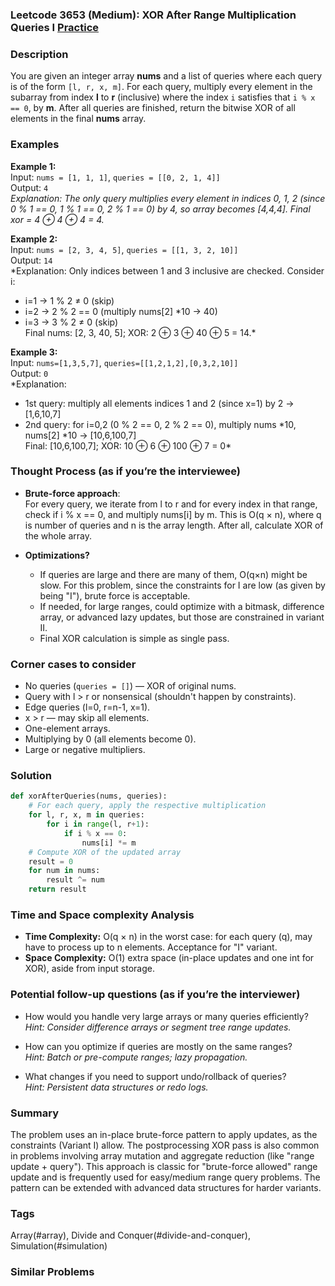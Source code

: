 ### Leetcode 3653 (Medium): XOR After Range Multiplication Queries I [Practice](https://leetcode.com/problems/xor-after-range-multiplication-queries-i)

### Description  
You are given an integer array **nums** and a list of queries where each query is of the form `[l, r, x, m]`. For each query, multiply every element in the subarray from index **l** to **r** (inclusive) where the index `i` satisfies that `i % x == 0`, by **m**. After all queries are finished, return the bitwise XOR of all elements in the final **nums** array.

### Examples  

**Example 1:**  
Input: `nums = [1, 1, 1]`, `queries = [[0, 2, 1, 4]]`  
Output: `4`  
*Explanation: The only query multiplies every element in indices 0, 1, 2 (since 0 % 1 == 0, 1 % 1 == 0, 2 % 1 == 0) by 4, so array becomes [4,4,4]. Final xor = 4 ⊕ 4 ⊕ 4 = 4.*

**Example 2:**  
Input: `nums = [2, 3, 4, 5]`, `queries = [[1, 3, 2, 10]]`  
Output: `14`  
*Explanation: Only indices between 1 and 3 inclusive are checked. Consider i:  
   - i=1 → 1 % 2 ≠ 0 (skip)  
   - i=2 → 2 % 2 == 0 (multiply nums[2] \*10 → 40)  
   - i=3 → 3 % 2 ≠ 0 (skip)  
   Final nums: [2, 3, 40, 5]; XOR: 2 ⊕ 3 ⊕ 40 ⊕ 5 = 14.*

**Example 3:**  
Input: `nums=[1,3,5,7]`, `queries=[[1,2,1,2],[0,3,2,10]]`  
Output: `0`  
*Explanation:  
- 1st query: multiply all elements indices 1 and 2 (since x=1) by 2 → [1,6,10,7]  
- 2nd query: for i=0,2 (0 % 2 == 0, 2 % 2 == 0), multiply nums \*10, nums[2] \*10 → [10,6,100,7]  
Final: [10,6,100,7]; XOR: 10 ⊕ 6 ⊕ 100 ⊕ 7 = 0*

### Thought Process (as if you’re the interviewee)  

- **Brute-force approach**:  
  For every query, we iterate from l to r and for every index in that range, check if i % x == 0, and multiply nums[i] by m. This is O(q × n), where q is number of queries and n is the array length. After all, calculate XOR of the whole array.

- **Optimizations?**  
  - If queries are large and there are many of them, O(q×n) might be slow. For this problem, since the constraints for I are low (as given by being "I"), brute force is acceptable.
  - If needed, for large ranges, could optimize with a bitmask, difference array, or advanced lazy updates, but those are constrained in variant II.
  - Final XOR calculation is simple as single pass.

### Corner cases to consider  
- No queries (`queries = []`) — XOR of original nums.
- Query with l > r or nonsensical (shouldn't happen by constraints).
- Edge queries (l=0, r=n-1, x=1).
- x > r — may skip all elements.
- One-element arrays.
- Multiplying by 0 (all elements become 0).
- Large or negative multipliers.

### Solution

```python
def xorAfterQueries(nums, queries):
    # For each query, apply the respective multiplication
    for l, r, x, m in queries:
        for i in range(l, r+1):
            if i % x == 0:
                nums[i] *= m
    # Compute XOR of the updated array
    result = 0
    for num in nums:
        result ^= num
    return result
```

### Time and Space complexity Analysis  

- **Time Complexity:** O(q × n) in the worst case: for each query (q), may have to process up to n elements. Acceptance for "I" variant.
- **Space Complexity:** O(1) extra space (in-place updates and one int for XOR), aside from input storage.

### Potential follow-up questions (as if you’re the interviewer)  

- How would you handle very large arrays or many queries efficiently?  
  *Hint: Consider difference arrays or segment tree range updates.*

- How can you optimize if queries are mostly on the same ranges?  
  *Hint: Batch or pre-compute ranges; lazy propagation.*

- What changes if you need to support undo/rollback of queries?  
  *Hint: Persistent data structures or redo logs.*

### Summary
The problem uses an in-place brute-force pattern to apply updates, as the constraints (Variant I) allow. The postprocessing XOR pass is also common in problems involving array mutation and aggregate reduction (like "range update + query"). This approach is classic for "brute-force allowed" range update and is frequently used for easy/medium range query problems. The pattern can be extended with advanced data structures for harder variants.

### Tags
Array(#array), Divide and Conquer(#divide-and-conquer), Simulation(#simulation)

### Similar Problems
